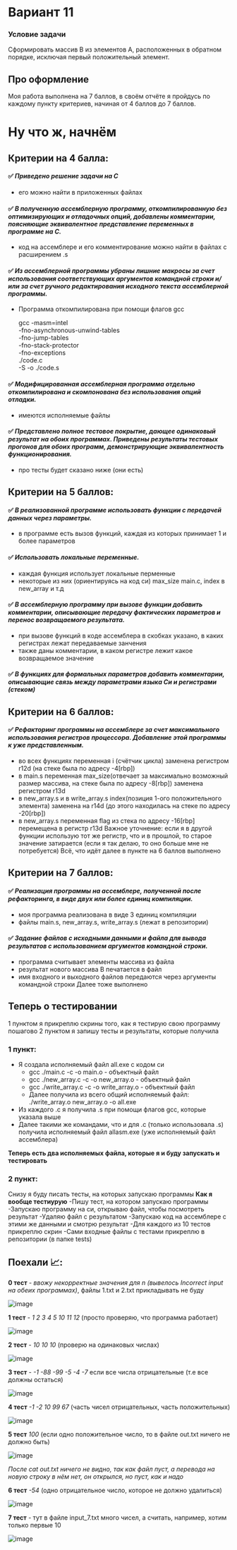 # Вариант 11
### Условие задачи
Сформировать массив B из элементов A, расположенных в обратном
порядке, исключая первый положительный элемент.

## Про оформление
Моя работа выполнена на 7 баллов, в своём отчёте я пройдусь по каждому пункту критериев, начиная от 4 баллов до 7 баллов.

# Ну что ж, начнём
## Критерии на 4 балла:
#### :white_check_mark: *Приведено решение задачи на C*
- его можно найти в приложенных файлах
#### :white_check_mark: *В полученную ассемблерную программу, откомпилированную без оптимизирующих и отладочных опций, добавлены комментарии, поясняющие эквивалентное представление переменных в программе на C.*
- код на ассемблере и его комментирование можно найти в файлах с расширением .s
#### :white_check_mark: *Из ассемблерной программы убраны лишние макросы за счет использования соответствующих аргументов командной строки и/или за счет ручного редактирования исходного текста ассемблерной программы.*
- Программа откомпилирована при помощи флагов gcc

    gcc -masm=intel \
    -fno-asynchronous-unwind-tables \
    -fno-jump-tables \
    -fno-stack-protector \
    -fno-exceptions \
    ./code.c \
    -S -o ./code.s
#### :white_check_mark: *Модифицированная ассемблерная программа отдельно откомпилирована и скомпонована без использования опций отладки.*
- имеются исполняемые файлы
#### :white_check_mark: *Представлено полное тестовое покрытие, дающее одинаковый результат на обоих программах. Приведены результаты тестовых прогонов для обоих программ, демонстрирующие эквивалентность функционирования.*
- про тесты будет сказано ниже (они есть)

## Критерии на 5 баллов:
#### :white_check_mark: *В реализованной программе использовать функции с передачей данных через параметры.*
- в программе есть вызов функций, каждая из которых принимает 1 и более параметров
#### :white_check_mark: *Использовать локальные переменные.*
- каждая функция использует локальные перменные
- некоторые из них (ориентируясь на код си) max_size main.c, index в new_array и т.д
#### :white_check_mark: *В ассемблерную программу при вызове функции добавить комментарии, описывающие передачу фактических параметров и перенос возвращаемого результата.*
- при вызове функций в коде ассемблера в скобках указано, в каких регистрах лежат передаваемые занчения
- также даны комментарии, в каком регистре лежит какое возвращаемое значение
#### :white_check_mark: *В функциях для формальных параметров добавить комментарии, описывающие связь между параметрами языка Си и регистрами (стеком)*

## Критерии на 6 баллов:
#### :white_check_mark: *Рефакторинг программы на ассемблере за счет максимального использования регистров процессора. Добавление этой программы к уже представленным.*
- во всех функциях переменная i (счётчик цикла) заменена регистром r12d (на стеке была по адресу -4[rbp])
- в main.s переменная max_size(отвечает за максимально возможный размер массива, на стеке была по адресу -8[rbp]) заменена регистром r13d
- в new_array.s и в write_array.s index(позиция 1-ого положительного элемента) заменена на r14d (до этого находилась на стеке по адресу -20[rbp]) 
- в new_array.s переменная flag из стека по адресу -16[rbp] перемещена в регистр r13d
Важное уточнение: если я в другой функции использую тот же регистр, что и в прошлой, то старое значение затирается (если я так делаю, то оно больше мне не потребуется)
Всё, что идёт далее в пункте на 6 баллов выполнено
## Критерии на 7 баллов:
#### :white_check_mark: *Реализация программы на ассемблере, полученной после рефакторинга, в виде двух или более единиц компиляции.*
- моя программа реализована в виде 3 единиц компиляции
- файлы main.s, new_array.s, write_array.s (лежат в репозитории)
#### :white_check_mark: *Задание файлов с исходными данными и файла для вывода результатов с использованием аргументов командной строки.*
- программа считывает элементы массива из файла
- результат нового массива В печатается в файл
- имя входного и выходного файлов передаются через аргументы командной строки
Далее тоже выполнено

## Теперь о тестировании
1 пунктом я прикреплю скрины того, как я тестирую свою программу пошагово
2 пунктом я запишу тесты и результаты, которые получила
### 1 пункт:
- Я создала исполняемый файл all.exe с кодом си 
   - gcc ./main.c -c -o main.o - объектный файл
   - gcc ./new_array.c -c -o new_array.o - объектный файл
   - gcc ./write_array.c -c -o write_array.o - объектный файл
   - Далее получила из всего общий исполняемый файл: ./write_array.o new_array.o -o all.exe
- Из каждого .c я получила .s при помощи флагов gcc, которые указала выше
- Далее такими же командами, что и для .с (только использовала .s) получила исполняемый файл allasm.exe (уже исполняемый файл ассемблера)

__Теперь есть два исполняемых файла, которые я и буду запускать и тестировать__

### 2 пункт:
Снизу я буду писать тесты, на которых запускаю программы
__Как я вообще тестиурую__
-Пишу тест, на котором запускаю программы
-Запускаю программу на си, открываю файл, чтобы посмотреть результат
-Удаляю файл с результатом
-Запускаю код на ассемблере с этими же данными и смотрю результат
-Для каждого из 10 тестов прикреплю скрин
-Сами входные файлы с тестами прикреплю в репозитории (в папке tests)
## Поехали 📈:
__0 тест__ - *ввожу некорректные значения для n (вывелось Incorrect input на обеих программах)*, файлы 1.txt и 2.txt прикладывать не буду

![image](https://user-images.githubusercontent.com/115434090/197357588-7bbad4a1-ba34-4d8b-917c-d1d24184aa0e.png)

__1 тест__ - *1 2 3 4 5 10 11 12* (просто проверяю, что программа работает)

![image](https://user-images.githubusercontent.com/115434090/197358004-bd1d8e91-e51d-407c-b8ad-ff8b6a5cf8b2.png)

__2 тест__ - *10 10 10* (проверю на одинаковых числах)

![image](https://user-images.githubusercontent.com/115434090/197358125-74570789-4721-48d6-b9d2-0a78981f4044.png)

__3 тест__ - *-1 -88 -99 -5 -4 -7* если все числа отрицательные (т.е все должны остаться)

![image](https://user-images.githubusercontent.com/115434090/197358280-0458b17d-e1d6-4f51-a38a-c403947a567f.png)

__4 тест__ *-1 -2 10 99 67* (часть чисел отрицательных, часть положительных)

![image](https://user-images.githubusercontent.com/115434090/197358457-5c235514-27c6-4a80-927f-e87422b6a09f.png)

__5 тест__ *100* (если одно положительное число, то в файле out.txt ничего не должно быть)

![image](https://user-images.githubusercontent.com/115434090/197358699-e6e7bb95-cb0d-4eb6-a77c-9d6b1e7b8651.png)

*После cat out.txt ничего не видно, так как файл пуст, а перевода на новую строку в нём нет, он открылся, но пуст, как и надо*

__6 тест__ *-54* (одно отрицательное число, которое не должно удалиться)

![image](https://user-images.githubusercontent.com/115434090/197359042-01be03e4-2f22-471b-b492-e4f9e80cc292.png)

__7 тест__ - тут в файле input_7.txt много чисел, а считать, например, хотим только первые 10

![image](https://user-images.githubusercontent.com/115434090/197361140-de14971f-d669-4028-92e3-29055dd81547.png)
